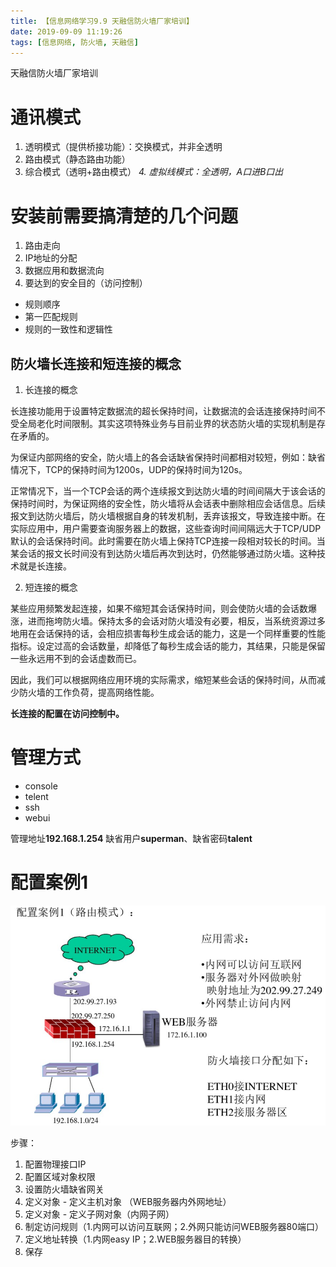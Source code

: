 ```yaml
---
title: 【信息网络学习9.9 天融信防火墙厂家培训】
date: 2019-09-09 11:19:26
tags: [信息网络, 防火墙, 天融信]
---
```


天融信防火墙厂家培训

<!-- more -->

# 通讯模式

1. 透明模式（提供桥接功能）：交换模式，并非全透明
2. 路由模式（静态路由功能）
3. 综合模式（透明+路由模式）
*4. 虚拟线模式：全透明，A口进B口出*

# 安装前需要搞清楚的几个问题

1. 路由走向
2. IP地址的分配
3. 数据应用和数据流向
4. 要达到的安全目的（访问控制）
* 规则顺序
* 第一匹配规则
* 规则的一致性和逻辑性

## 防火墙长连接和短连接的概念

1. 长连接的概念

长连接功能用于设置特定数据流的超长保持时间，让数据流的会话连接保持时间不受全局老化时间限制。其实这项特殊业务与目前业界的状态防火墙的实现机制是存在矛盾的。

为保证内部网络的安全，防火墙上的各会话缺省保持时间都相对较短，例如：缺省情况下，TCP的保持时间为1200s，UDP的保持时间为120s。

正常情况下，当一个TCP会话的两个连续报文到达防火墙的时间间隔大于该会话的保持时间时，为保证网络的安全性，防火墙将从会话表中删除相应会话信息。后续报文到达防火墙后，防火墙根据自身的转发机制，丢弃该报文，导致连接中断。在实际应用中，用户需要查询服务器上的数据，这些查询时间间隔远大于TCP/UDP默认的会话保持时间。此时需要在防火墙上保持TCP连接一段相对较长的时间。当某会话的报文长时间没有到达防火墙后再次到达时，仍然能够通过防火墙。这种技术就是长连接。

2. 短连接的概念

某些应用频繁发起连接，如果不缩短其会话保持时间，则会使防火墙的会话数爆涨，进而拖垮防火墙。保持太多的会话对防火墙没有必要，相反，当系统资源过多地用在会话保持的话，会相应损害每秒生成会话的能力，这是一个同样重要的性能指标。设定过高的会话数量，却降低了每秒生成会话的能力，其结果，只能是保留一些永远用不到的会话虚数而已。

因此，我们可以根据网络应用环境的实际需求，缩短某些会话的保持时间，从而减少防火墙的工作负荷，提高网络性能。

**长连接的配置在访问控制中。**

# 管理方式

* console
* telent
* ssh
* webui

管理地址**192.168.1.254**
缺省用户**superman**、缺省密码**talent**

# 配置案例1

![](./1039/1.PNG)

步骤：

1. 配置物理接口IP
2. 配置区域对象权限
3. 设置防火墙缺省网关
4. 定义对象 - 定义主机对象 （WEB服务器内外网地址）
5. 定义对象 - 定义子网对象（内网子网）
6. 制定访问规则（1.内网可以访问互联网；2.外网只能访问WEB服务器80端口）
7. 定义地址转换（1.内网easy IP；2.WEB服务器目的转换）
8. 保存

